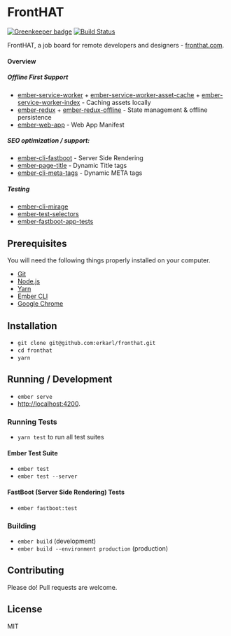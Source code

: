 # FrontHAT
[![Greenkeeper badge](https://badges.greenkeeper.io/erkarl/fronthat.svg)](https://greenkeeper.io/)
[![Build Status](https://travis-ci.org/erkarl/fronthat.svg?branch=master)](https://travis-ci.org/erkarl/fronthat)

FrontHAT, a job board for remote developers and designers - [fronthat.com](https://fronthat.com).

#### Overview

##### Offline First Support
* [ember-service-worker](https://github.com/DockYard/ember-service-worker) + [ember-service-worker-asset-cache](https://github.com/DockYard/ember-service-worker-asset-cache) + [ember-service-worker-index](https://github.com/DockYard/ember-service-worker-index) - Caching assets locally
* [ember-redux](https://github.com/ember-redux/ember-redux) + [ember-redux-offline](https://github.com/ember-redux/ember-redux-offline-shim) - State management & offline persistence
* [ember-web-app](https://github.com/san650/ember-web-app) - Web App Manifest

##### SEO optimization / support:
* [ember-cli-fastboot](https://github.com/ember-fastboot/ember-cli-fastboot) - Server Side Rendering
* [ember-page-title](https://github.com/tim-evans/ember-page-title) - Dynamic Title tags
* [ember-cli-meta-tags](https://github.com/ronco/ember-cli-meta-tags) - Dynamic META tags

##### Testing
* [ember-cli-mirage](http://www.ember-cli-mirage.com/)
* [ember-test-selectors](https://github.com/simplabs/ember-test-selectors)
* [ember-fastboot-app-tests](https://github.com/kaliber5/ember-fastboot-app-tests)

## Prerequisites

You will need the following things properly installed on your computer.

* [Git](https://git-scm.com/)
* [Node.js](https://nodejs.org/)
* [Yarn](https://yarnpkg.com/en/)
* [Ember CLI](https://ember-cli.com/)
* [Google Chrome](https://google.com/chrome/)

## Installation

* `git clone git@github.com:erkarl/fronthat.git`
* `cd fronthat`
* `yarn`

## Running / Development

* `ember serve`
* [http://localhost:4200](http://localhost:4200).

### Running Tests

* `yarn test` to run all test suites

#### Ember Test Suite
* `ember test`
* `ember test --server`

#### FastBoot (Server Side Rendering) Tests
* `ember fastboot:test`

### Building

* `ember build` (development)
* `ember build --environment production` (production)

## Contributing
Please do! Pull requests are welcome.

## License

MIT
